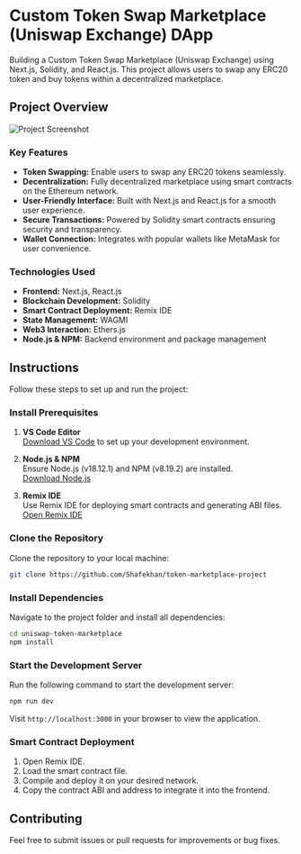 # Custom Token Swap Marketplace (Uniswap Exchange) DApp

Building a Custom Token Swap Marketplace (Uniswap Exchange) using Next.js, Solidity, and React.js. This project allows users to swap any ERC20 token and buy tokens within a decentralized marketplace.

## Project Overview

![Project Screenshot](https://www.daulathussain.com/wp-content/uploads/2023/08/uniswap-token-marketplace.jpg)

### Key Features
- **Token Swapping:** Enable users to swap any ERC20 tokens seamlessly.
- **Decentralization:** Fully decentralized marketplace using smart contracts on the Ethereum network.
- **User-Friendly Interface:** Built with Next.js and React.js for a smooth user experience.
- **Secure Transactions:** Powered by Solidity smart contracts ensuring security and transparency.
- **Wallet Connection:** Integrates with popular wallets like MetaMask for user convenience.

### Technologies Used
- **Frontend:** Next.js, React.js
- **Blockchain Development:** Solidity
- **Smart Contract Deployment:** Remix IDE
- **State Management:** WAGMI
- **Web3 Interaction:** Ethers.js
- **Node.js & NPM:** Backend environment and package management

## Instructions

Follow these steps to set up and run the project:

### Install Prerequisites

1. **VS Code Editor**  
   [Download VS Code](https://code.visualstudio.com/download) to set up your development environment.

2. **Node.js & NPM**  
   Ensure Node.js (v18.12.1) and NPM (v8.19.2) are installed.  
   [Download Node.js](https://nodejs.org/en/download)

3. **Remix IDE**  
   Use Remix IDE for deploying smart contracts and generating ABI files.  
   [Open Remix IDE](https://remix-project.org)

### Clone the Repository

Clone the repository to your local machine:

```bash
git clone https://github.com/Shafekhan/token-marketplace-project
```

### Install Dependencies

Navigate to the project folder and install all dependencies:

```bash
cd uniswap-token-marketplace
npm install
```

### Start the Development Server

Run the following command to start the development server:

```bash
npm run dev
```

Visit `http://localhost:3000` in your browser to view the application.

### Smart Contract Deployment
1. Open Remix IDE.
2. Load the smart contract file.
3. Compile and deploy it on your desired network.
4. Copy the contract ABI and address to integrate it into the frontend.

## Contributing
Feel free to submit issues or pull requests for improvements or bug fixes.
